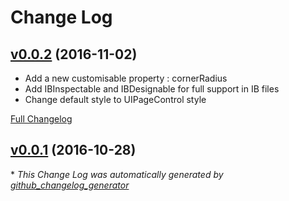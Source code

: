 # Change Log

## [v0.0.2](https://github.com/Mycose/CMPageControl/tree/v0.0.2) (2016-11-02)
- Add a new customisable property : cornerRadius
- Add IBInspectable and IBDesignable for full support in IB files
- Change default style to UIPageControl style

[Full Changelog](https://github.com/Mycose/CMPageControl/compare/v0.0.1...v0.0.2)

## [v0.0.1](https://github.com/Mycose/CMPageControl/tree/v0.0.1) (2016-10-28)


\* *This Change Log was automatically generated by [github_changelog_generator](https://github.com/skywinder/Github-Changelog-Generator)*
